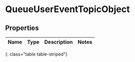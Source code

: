 # QueueUserEventTopicObject


## Properties

| Name | Type | Description | Notes |
| ------------ | ------------- | ------------- | ------------- |
{: class="table table-striped"}




